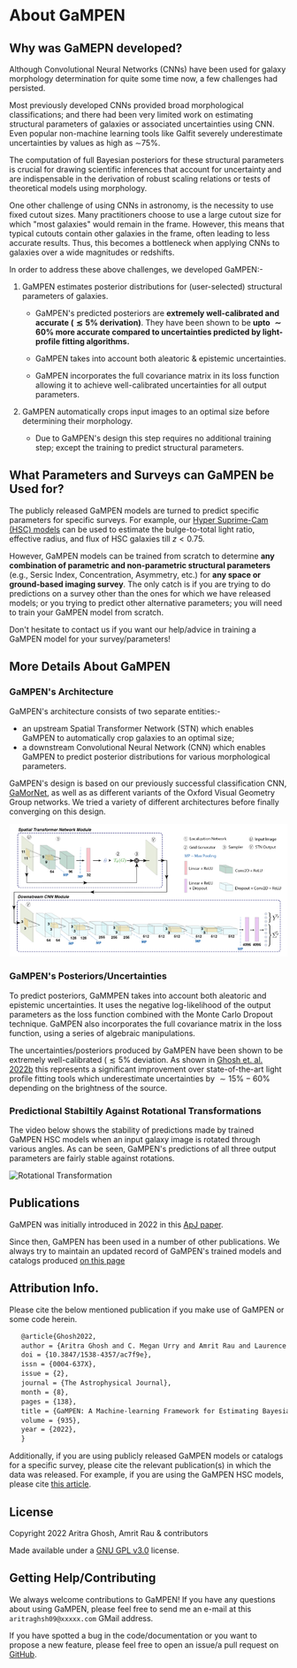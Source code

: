 # About GaMPEN

## Why was GaMEPN developed?
Although Convolutional Neural Networks (CNNs) have been used for galaxy morphology determination for quite some time now, a few challenges had persisted. 

Most previously developed CNNs provided broad morphological classifications; and there had been very limited work on estimating structural parameters of galaxies or associated uncertainties using CNN. Even popular non-machine learning tools like Galfit severely underestimate uncertainties by values as high as ∼75%. 

The computation of full Bayesian posteriors for these structural parameters is crucial for drawing scientific inferences that account for uncertainty and are indispensable in the derivation of robust scaling relations or tests of theoretical models using morphology.

One other challenge of using CNNs in astronomy, is the necessity to use fixed cutout sizes. Many practitioners choose to use a large cutout size for which "most galaxies" would remain in the frame. However, this means that typical cutouts contain other galaxies in the frame, often leading to less accurate results. Thus, this becomes a bottleneck when applying CNNs to galaxies over a wide magnitudes or redshifts.

In order to address these above challenges, we developed GaMPEN:-

1. GaMPEN estimates posterior distributions for (user-selected) structural parameters of galaxies.

    * GaMPEN's predicted posteriors are **extremely well-calibrated and accurate ($\lesssim 5\%$ derivation)**. They have been shown to be **upto $\sim60\%$ more accurate compared to uncertainties predicted by light-profile fitting algorithms.**

    * GaMPEN takes into account both aleatoric & epistemic uncertainties.

    * GaMPEN incorporates the full covariance matrix in its loss function allowing it to achieve well-calibrated uncertainties for all output parameters.

2. GaMPEN automatically crops input images to an optimal size before determining their morphology.
    *  Due to GaMPEN's design this step requires no additional training step; except the training to predict structural parameters. 


## What Parameters and Surveys can GaMPEN be Used for?
The publicly released GaMPEN models are turned to predict specific parameters for specific surveys. For example, our [Hyper Suprime-Cam (HSC) models](./Public_data.md#hsc-wide-pdr2-galaxies) can be used to estimate the bulge-to-total light ratio, effective radius, and flux of HSC galaxies till $z < 0.75$.

However, GaMPEN models can be trained from scratch to determine **any combination of parametric and non-parametric structural parameters** (e.g., Sersic Index, Concentration, Asymmetry, etc.) for **any space or ground-based imaging survey**. The only catch is if you are trying to do predictions on a survey other than the ones for which we have released models; or you trying to predict other alternative parameters; you will need to train your GaMPEN model from scratch.

 Don't hesitate to contact us if you want our help/advice in training a GaMPEN model for your survey/parameters! 

## More Details About GaMPEN

### GaMPEN's Architecture

GaMPEN's architecture consists of two separate entities:-
 * an upstream Spatial Transformer Network (STN) which enables GaMPEN to automatically crop galaxies to an optimal size;
 * a downstream Convolutional Neural Network (CNN) which enables GaMPEN to predict posterior distributions for various morphological parameters.

GaMPEN's design is based on our previously successful classification CNN, [GaMorNet](https://gamornet.readthedocs.io/en/latest/), as well as as different variants of the Oxford Visual Geometry Group networks. We tried a variety of different architectures before finally converging on this design.

![GaMPEN architecture](../assets/GaMPEN_architecture.png "Architecture of GaMPEN")

### GaMPEN's Posteriors/Uncertainties
To predict posteriors, GaMMPEN takes into account both aleatoric and epistemic uncertainties. It uses the negative log-likelihood of the output parameters as the loss function combined with the Monte Carlo Dropout technique. GaMPEN also incorporates the full covariance matrix in the loss function, using a series of algebraic manipulations.

The uncertainties/posteriors produced by GaMPEN have been shown to be extremely well-calibrated ($\lesssim 5\%$ deviation. As shown in [Ghosh et. al. 2022b](https://arxiv.org/abs/2212.00051) this represents a significant improvement over state-of-the-art light profile fitting tools which underestimate uncertainties by $\sim15\%-60\%$ depending on the brightness of the source. 

### Predictional Stabiltily Against Rotational Transformations
The video below shows the stability of predictions made by trained GaMPEN HSC models when an input galaxy image is rotated through various angles. As can be seen, GaMPEN's predictions of all three output parameters are fairly stable against rotations.

![Rotational Transformation](./../assets/real_data_gampen_video.gif "Rotational Transformation")


## Publications

GaMPEN was initially introduced in 2022 in this [ApJ paper](https://iopscience.iop.org/article/10.3847/1538-4357/ac7f9e). 

Since then, GaMPEN has been used in a number of other publications. We always try to maintain an updated record of GaMPEN's trained models and catalogs produced [on this page](http://gampen.ghosharitra.com/)


## Attribution Info.

Please cite the below mentioned publication if you make use of GaMPEN or some code herein.

```tex
   @article{Ghosh2022,
   author = {Aritra Ghosh and C. Megan Urry and Amrit Rau and Laurence Perreault-Levasseur and Miles Cranmer and Kevin Schawinski and Dominic Stark and Chuan Tian and Ryan Ofman and Tonima Tasnim Ananna and Connor Auge and Nico Cappelluti and David B. Sanders and Ezequiel Treister},
   doi = {10.3847/1538-4357/ac7f9e},
   issn = {0004-637X},
   issue = {2},
   journal = {The Astrophysical Journal},
   month = {8},
   pages = {138},
   title = {GaMPEN: A Machine-learning Framework for Estimating Bayesian Posteriors of Galaxy Morphological Parameters},
   volume = {935},
   year = {2022},
   }
```

Additionally, if you are using publicly released GaMPEN models or catalogs for a specific survey, please cite the relevant publication(s) in which the data was released. For example, if you are using the GaMPEN HSC models, please cite [this article](https://arxiv.org/abs/2212.00051).

## License

Copyright 2022 Aritra Ghosh, Amrit Rau & contributors

Made available under a [GNU GPL v3.0](https://github.com/aritraghsh09/GaMPEN/blob/master/LICENSE) license. 


## Getting Help/Contributing

We always welcome contributions to GaMPEN! If you have any questions about using GaMPEN, please feel free to send me an e-mail at this ``aritraghsh09@xxxxx.com`` GMail address.

If you have spotted a bug in the code/documentation or you want to propose a new feature, please feel free to open an issue/a pull request on [GitHub](https://github.com/aritraghsh09/GaMPEN).